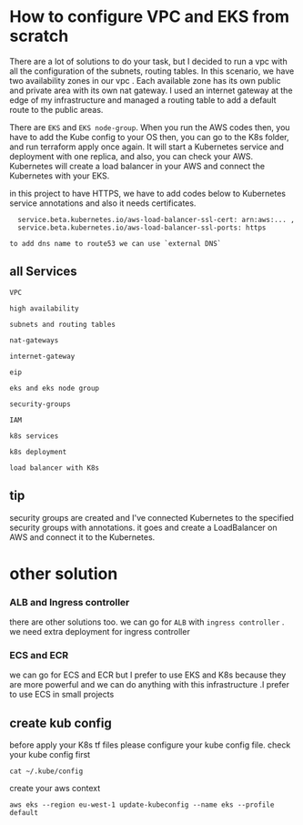 # How to configure VPC and EKS from scratch
    
There are a lot of solutions to do your task, but I decided to run a vpc with all the configuration of the subnets, routing tables. In this scenario, we have two availability zones in our vpc .
Each available zone has its own public and private area with its own nat gateway. 
I used an internet gateway at the edge of my infrastructure and managed a routing table to add a default route to the public areas.

There are `EKS` and `EKS node-group`.
When you run the AWS codes then, you have to add the Kube config to your OS then, you can go to the K8s folder, and run terraform apply once again.
It will start a Kubernetes service and deployment with one replica, and also, you can check your AWS. Kubernetes will create a load balancer in your AWS and connect the Kubernetes with your EKS. 

in this project to have HTTPS, we have to add codes below to Kubernetes service annotations
and also it needs certificates.
    
```
  service.beta.kubernetes.io/aws-load-balancer-ssl-cert: arn:aws:... ,
  service.beta.kubernetes.io/aws-load-balancer-ssl-ports: https
``` 


    to add dns name to route53 we can use `external DNS`

## all Services
`VPC`
    
`high availability` 
     
`subnets and routing tables`
     
`nat-gateways` 
      
`internet-gateway` 
      
`eip`
      
`eks and eks node group` 
      
`security-groups` 
      
`IAM` 
      
`k8s services` 
      
`k8s deployment` 
      
`load balancer with K8s`

## tip 

security groups are created and I've connected Kubernetes to the specified security groups with annotations.
it goes and create a LoadBalancer on AWS and connect it to the Kubernetes.

# other solution

### ALB and Ingress controller
there are other solutions too. we can go for `ALB` with `ingress controller` . we need extra deployment for ingress controller 
### ECS and ECR
we can go for ECS and ECR but I prefer to use EKS and K8s because they are more powerful and we can do anything with this infrastructure .I prefer to use ECS in small projects


## create kub config 
before apply your K8s tf files please configure your kube config file.
check your kube config first 

`cat ~/.kube/config`

create your aws context 

`aws eks --region eu-west-1 update-kubeconfig --name eks --profile default`


